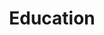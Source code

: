 ---
<!-- layout: team -->
title: Education
<!-- description: Description and list of education activities -->
permalink: /education/
---